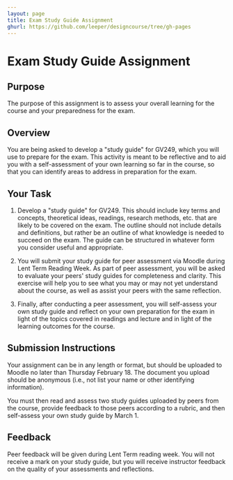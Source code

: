 ```yaml
---
layout: page
title: Exam Study Guide Assignment
ghurl: https://github.com/leeper/designcourse/tree/gh-pages
---
```


# Exam Study Guide Assignment

## Purpose

The purpose of this assignment is to assess your overall learning for the course and your preparedness for the exam.

## Overview

You are being asked to develop a "study guide" for GV249, which you will use to prepare for the exam. This activity is meant to be reflective and to aid you with a self-assessment of your own learning so far in the course, so that you can identify areas to address in preparation for the exam.

## Your Task

 1. Develop a "study guide" for GV249. This should include key terms and concepts, theoretical ideas, readings, research methods, etc. that are likely to be covered on the exam. The outline should not include details and definitions, but rather be an outline of what knowledge is needed to succeed on the exam. The guide can be structured in whatever form you consider useful and appropriate.
 
 2. You will submit your study guide for peer assessment via Moodle during Lent Term Reading Week. As part of peer assessment, you will be asked to evaluate your peers' study guides for completeness and clarity. This exercise will help you to see what you may or may not yet understand about the course, as well as assist your peers with the same reflection.
 
 3. Finally, after conducting a peer assessment, you will self-assess your own study guide and reflect on your own preparation for the exam in light of the topics covered in readings and lecture and in light of the learning outcomes for the course.

## Submission Instructions

Your assignment can be in any length or format, but should be uploaded to Moodle no later than Thursday February 18. The document you upload should be anonymous (i.e., not list your name or other identifying information).

You must then read and assess two study guides uploaded by peers from the course, provide feedback to those peers according to a rubric, and then self-assess your own study guide by March 1.

## Feedback

Peer feedback will be given during Lent Term reading week. You will not receive a mark on your study guide, but you will receive instructor feedback on the quality of your assessments and reflections.

